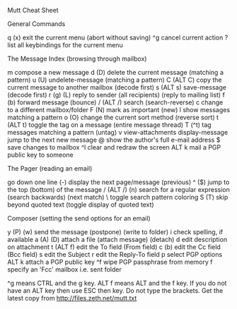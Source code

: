 Mutt Cheat Sheet

General Commands

q      (x)      exit the current menu (abort without saving)
^g              cancel current action
?               list all keybindings for the current menu

The Message Index  (browsing through mailbox)

m               compose a new message
d      (D)      delete the current message (matching a pattern)
u      (U)      undelete-message (matching a pattern)
C      (ALT C)  copy the current message to another mailbox (decode first)
s      (ALT s)  save-message (decode first)
r      (g)  (L) reply to sender (all recipients) (reply to mailing list)
f      (b)      forward message (bounce)
/      (ALT /)  search  (search-reverse)
c               change to a different mailbox/folder
F      (N)      mark as important (new)
l               show messages matching a pattern
o      (O)      change the current sort method (reverse sort)
t      (ALT t)  toggle the tag on a message (entire message thread)
T      (^t)     tag messages matching a pattern (untag)
v               view-attachments
<Return>        display-message
<Tab>           jump to the next new message
@               show the author's full e-mail address
$               save changes to mailbox
^l              clear and redraw the screen
ALT k           mail a PGP public key to someone

The Pager       (reading an email)

<Return>        go down one line
<Space>  (-)    display the next page/message (previous)
^        ($)    jump to the top (bottom) of the message
/   (ALT /) (n) search for a regular expression (search backwards) (next match)
\               toggle search pattern coloring
S        (T)    skip beyond quoted text (toggle display of quoted text)

Composer        (setting the send options for an email)

y    (P)   (w)  send the message  (postpone)  (write to folder)
i               check spelling, if available 
a    (A)   (D)  attach a file  (attach message)  (detach)
d               edit description on attachment
t      (ALT f)  edit the To field (From field)
c      (b)      edit the Cc field (Bcc field)
s               edit the Subject
r               edit the Reply-To field
p               select PGP options
ALT k           attach a PGP public key
^f              wipe PGP passphrase from memory
f               specify an 'Fcc' mailbox i.e. sent folder

^g means CTRL and the g key. ALT f means ALT and the f key.
If you do not have an ALT key then use ESC then key. Do not type the brackets.
Get the latest copy from http://files.zeth.net/mutt.txt
